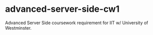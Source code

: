 # advanced-server-side-cw1
Advanced Server Side coursework requirement for IIT w/ University of Westminster.
